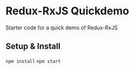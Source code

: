 # Redux-RxJS Quickdemo

Starter code for a quick demo of Redux-RxJS

## Setup & Install

`npm install`
`npm start`
